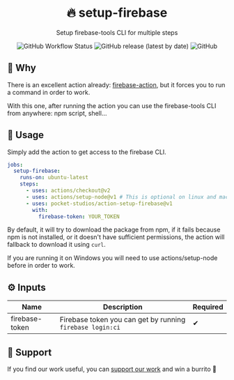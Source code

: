 <div align="center">
   <h1>🔥 setup-firebase</h1>
   <p>Setup firebase-tools CLI for multiple steps</p>
   <p align="center">
    <img alt="GitHub Workflow Status" src="https://img.shields.io/github/workflow/status/pocket-studios/action-setup-firebase/CI">
    <img alt="GitHub release (latest by date)" src="https://img.shields.io/github/v/release/pocket-studios/action-setup-firebase">
    <img alt="GitHub" src="https://img.shields.io/github/license/pocket-studios/action-update-version">
   </p>
</div>

## 🧠 Why

There is an excellent action already: [firebase-action](https://github.com/w9jds/firebase-action), but it forces you to
run a command in order to work.

With this one, after running the action you can use the firebase-tools CLI from anywhere: npm script, shell...

## 🚀 Usage

Simply add the action to get access to the firebase CLI.

```yaml
jobs:
  setup-firebase:
    runs-on: ubuntu-latest
    steps:
      - uses: actions/checkout@v2
      - uses: actions/setup-node@v1 # This is optional on linux and macOS
      - uses: pocket-studios/action-setup-firebase@v1
        with:
          firebase-token: YOUR_TOKEN
```

By default, it will try to download the package from npm, if it fails because npm is not installed, or it doesn't have
sufficient permissions, the action will fallback to download it using `curl`.

If you are running it on Windows you will need to use actions/setup-node before in order to work.

## ⚙ Inputs

| **Name**       | **Description**                                           | **Required** |
| -------------- | --------------------------------------------------------- | ------------ |
| firebase-token | Firebase token you can get by running `firebase login:ci` | ✔            |

## 👋 Support

If you find our work useful, you can [support our work](https://github.com/sponsors/pocket-studios) and win a burrito 🌯
